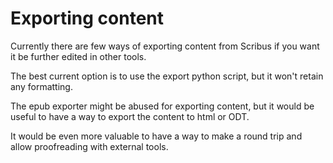 # Exporting content

Currently there are few ways of exporting content from Scribus if you want it be further edited in other tools.

The best current option is to use the export python script, but it won't retain any formatting.

The epub exporter might be abused for exporting content, but it would be useful to have a way to export the content to html or ODT.

It would be even more valuable to have a way to make a round trip and allow proofreading with external tools.
